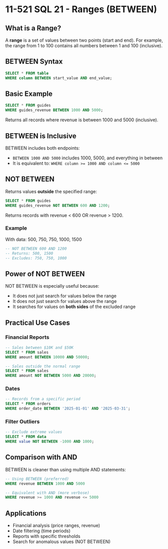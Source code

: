 # 11-521 SQL 21 - Ranges (BETWEEN)

## What is a Range?

A **range** is a set of values between two points (start and end). For example, the range from 1 to 100 contains all numbers between 1 and 100 (inclusive).

## BETWEEN Syntax

```sql
SELECT * FROM table
WHERE column BETWEEN start_value AND end_value;
```

## Basic Example

```sql
SELECT * FROM guides
WHERE guides_revenue BETWEEN 1000 AND 5000;
```

Returns all records where revenue is between 1000 and 5000 (inclusive).

## BETWEEN is Inclusive

BETWEEN includes both endpoints:
- `BETWEEN 1000 AND 5000` includes 1000, 5000, and everything in between
- It is equivalent to: `WHERE column >= 1000 AND column <= 5000`

## NOT BETWEEN

Returns values **outside** the specified range:

```sql
SELECT * FROM guides
WHERE guides_revenue NOT BETWEEN 600 AND 1200;
```

Returns records with revenue < 600 OR revenue > 1200.

### Example

With data: 500, 750, 750, 1000, 1500

```sql
-- NOT BETWEEN 600 AND 1200
-- Returns: 500, 1500
-- Excludes: 750, 750, 1000
```

## Power of NOT BETWEEN

NOT BETWEEN is especially useful because:
- It does not just search for values below the range
- It does not just search for values above the range
- It searches for values on **both sides** of the excluded range

## Practical Use Cases

### Financial Reports

```sql
-- Sales between $10K and $50K
SELECT * FROM sales
WHERE amount BETWEEN 10000 AND 50000;

-- Sales outside the normal range
SELECT * FROM sales
WHERE amount NOT BETWEEN 5000 AND 20000;
```

### Dates

```sql
-- Records from a specific period
SELECT * FROM orders
WHERE order_date BETWEEN '2025-01-01' AND '2025-03-31';
```

### Filter Outliers

```sql
-- Exclude extreme values
SELECT * FROM data
WHERE value NOT BETWEEN -1000 AND 1000;
```

## Comparison with AND

BETWEEN is cleaner than using multiple AND statements:

```sql
-- Using BETWEEN (preferred)
WHERE revenue BETWEEN 1000 AND 5000

-- Equivalent with AND (more verbose)
WHERE revenue >= 1000 AND revenue <= 5000
```

## Applications

- Financial analysis (price ranges, revenue)
- Date filtering (time periods)
- Reports with specific thresholds
- Search for anomalous values (NOT BETWEEN)
